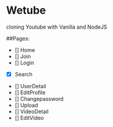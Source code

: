 # Wetube

cloning Youtube with Vanilla and NodeJS

##Pages:

-  [] Home
-  [] Join
-  [] Login
-  [x] Search
-  [] UserDetail
-  [] EditProfile
-  [] Changepassword
-  [] Upload
-  [] VideoDetail
-  [] EditVideo
